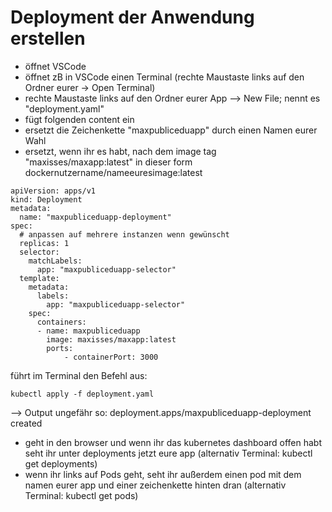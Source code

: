 # Deployment der Anwendung erstellen

* öffnet VSCode
* öffnet zB in VSCode einen Terminal \(rechte Maustaste links auf den Ordner eurer -&gt; Open Terminal\) 
* rechte Maustaste links auf den Ordner eurer App --&gt; New File; nennt es "deployment.yaml"
* fügt folgenden content ein
* ersetzt die Zeichenkette "maxpubliceduapp" durch einen Namen eurer Wahl
* ersetzt, wenn ihr es habt, nach dem image tag "maxisses/maxapp:latest" in dieser form dockernutzername/nameeuresimage:latest

```text
apiVersion: apps/v1
kind: Deployment
metadata:
  name: "maxpubliceduapp-deployment"
spec:
  # anpassen auf mehrere instanzen wenn gewünscht
  replicas: 1
  selector: 
    matchLabels:
      app: "maxpubliceduapp-selector"
  template:
    metadata:
      labels:
        app: "maxpubliceduapp-selector"
    spec:
      containers:
      - name: maxpubliceduapp
        image: maxisses/maxapp:latest
        ports:
            - containerPort: 3000
```

führt im Terminal den Befehl aus:

```text
kubectl apply -f deployment.yaml
```

--&gt; Output ungefähr so: deployment.apps/maxpubliceduapp-deployment created

* geht in den browser und wenn ihr das kubernetes dashboard offen habt seht ihr unter deployments jetzt eure app \(alternativ Terminal: kubectl get deployments\)
* wenn ihr links auf Pods geht, seht ihr außerdem einen pod mit dem namen eurer app und einer zeichenkette hinten dran \(alternativ Terminal: kubectl get pods\)

